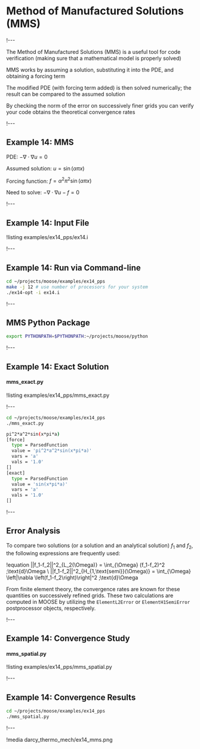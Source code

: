 # Method of Manufactured Solutions (MMS)

!---

The Method of Manufactured Solutions (MMS) is a useful tool for code verification
(making sure that a mathematical model is properly solved)

MMS works by assuming a solution, substituting it into the PDE, and obtaining a forcing term

The modified PDE (with forcing term added) is then solved numerically; the result can be compared to
the assumed solution

By checking the norm of the error on successively finer grids you can verify your code obtains the
theoretical convergence rates

!---

## Example 14: MMS

PDE:  $-\nabla \cdot \nabla u = 0$

Assumed solution:  $u = \sin(\alpha\pi x)$

Forcing function:  $f = \alpha^2 \pi^2 \sin (\alpha \pi x)$

Need to solve:  $-\nabla \cdot \nabla u - f = 0$

!---

## Example 14: Input File

!listing examples/ex14_pps/ex14.i

!---

## Example 14: Run via Command-line

```bash
cd ~/projects/moose/examples/ex14_pps
make -j 12 # use number of processors for your system
./ex14-opt -i ex14.i
```

!---

## MMS Python Package

```bash
export PYTHONPATH=$PYTHONPATH:~/projects/moose/python
```

!---

## Example 14: Exact Solution

#### mms_exact.py

!listing examples/ex14_pps/mms_exact.py

!---

```bash
cd ~/projects/moose/examples/ex14_pps
./mms_exact.py
```

```bash
pi^2*a^2*sin(x*pi*a)
[force]
  type = ParsedFunction
  value = 'pi^2*a^2*sin(x*pi*a)'
  vars = 'a'
  vals = '1.0'
[]
[exact]
  type = ParsedFunction
  value = 'sin(x*pi*a)'
  vars = 'a'
  vals = '1.0'
[]
```

!---

## Error Analysis

To compare two solutions (or a solution and an analytical solution) $f_1$ and $f_2$, the following
expressions are frequently used:

!equation
||f_1-f_2||^2_{L_2(\Omega)} = \int_{\Omega} (f_1-f_2)^2 \;\text{d}\Omega
\\
||f_1-f_2||^2_{H_{1,\text{semi}}(\Omega)} = \int_{\Omega} \left|\nabla \left(f_1-f_2\right)\right|^2 \;\text{d}\Omega


From finite element theory, the convergence rates are known for these quantities on successively
refined grids.  These two calculations are computed in MOOSE by utilizing the `ElementL2Error` or
`ElementH1SemiError` postprocessor objects, respectively.

!---

## Example 14: Convergence Study

#### mms_spatial.py

!listing examples/ex14_pps/mms_spatial.py

!---

## Example 14: Convergence Results

```bash
cd ~/projects/moose/examples/ex14_pps
./mms_spatial.py
```

!---

!media darcy_thermo_mech/ex14_mms.png
